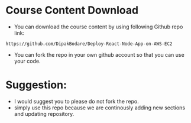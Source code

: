 # Course Content Download
- You can download the course content by using following Github repo link:

```
https://github.com/DipakBodare/Deploy-React-Node-App-on-AWS-EC2

```
- You can fork the repo in your own github account so that you can use your code.


# Suggestion:
- I would suggest you to please do not fork the repo. 
- simply use this repo because we are continously adding new sections and updating repository.

